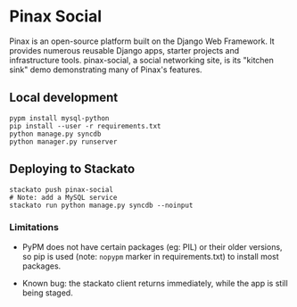 # Pinax Social

Pinax is an open-source platform built on the Django Web Framework. It
provides numerous reusable Django apps, starter projects and
infrastructure tools. pinax-social, a social networking site, is its
"kitchen sink" demo demonstrating many of Pinax's features.

## Local development

    pypm install mysql-python
    pip install --user -r requirements.txt
    python manage.py syncdb
    python manager.py runserver

## Deploying to Stackato

    stackato push pinax-social
    # Note: add a MySQL service
    stackato run python manage.py syncdb --noinput

### Limitations

* PyPM does not have certain packages (eg: PIL) or their older
versions, so pip is used (note: ``nopypm`` marker in requirements.txt)
to install most packages.

* Known bug: the stackato client returns immediately, while the app is still
  being staged. 
